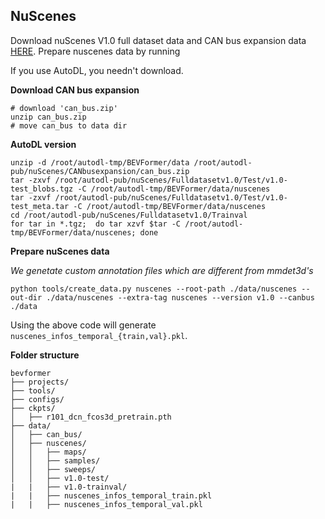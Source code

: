 

## NuScenes
Download nuScenes V1.0 full dataset data and CAN bus expansion data [HERE](https://www.nuscenes.org/download). Prepare nuscenes data by running

If you use AutoDL, you needn't download.


**Download CAN bus expansion**
```
# download 'can_bus.zip'
unzip can_bus.zip 
# move can_bus to data dir
```

**AutoDL version**
```
unzip -d /root/autodl-tmp/BEVFormer/data /root/autodl-pub/nuScenes/CANbusexpansion/can_bus.zip
tar -zxvf /root/autodl-pub/nuScenes/Fulldatasetv1.0/Test/v1.0-test_blobs.tgz -C /root/autodl-tmp/BEVFormer/data/nuscenes
tar -zxvf /root/autodl-pub/nuScenes/Fulldatasetv1.0/Test/v1.0-test_meta.tar -C /root/autodl-tmp/BEVFormer/data/nuscenes
cd /root/autodl-pub/nuScenes/Fulldatasetv1.0/Trainval
for tar in *.tgz;  do tar xzvf $tar -C /root/autodl-tmp/BEVFormer/data/nuscenes; done
```

**Prepare nuScenes data**

*We genetate custom annotation files which are different from mmdet3d's*
```
python tools/create_data.py nuscenes --root-path ./data/nuscenes --out-dir ./data/nuscenes --extra-tag nuscenes --version v1.0 --canbus ./data
```

Using the above code will generate `nuscenes_infos_temporal_{train,val}.pkl`.

**Folder structure**
```
bevformer
├── projects/
├── tools/
├── configs/
├── ckpts/
│   ├── r101_dcn_fcos3d_pretrain.pth
├── data/
│   ├── can_bus/
│   ├── nuscenes/
│   │   ├── maps/
│   │   ├── samples/
│   │   ├── sweeps/
│   │   ├── v1.0-test/
|   |   ├── v1.0-trainval/
|   |   ├── nuscenes_infos_temporal_train.pkl
|   |   ├── nuscenes_infos_temporal_val.pkl
```

